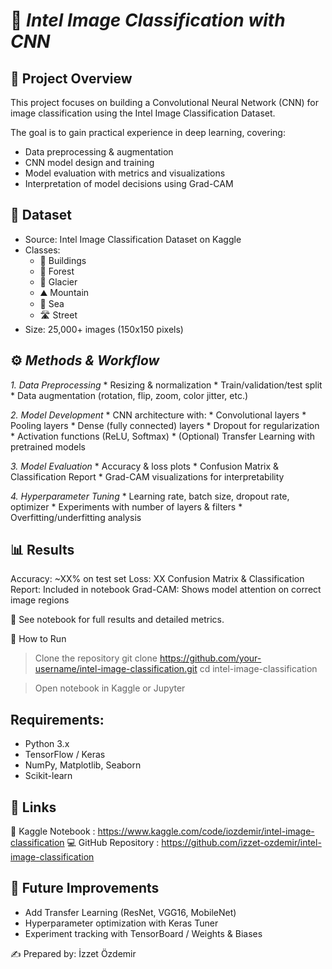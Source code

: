 # 🧠 *Intel Image Classification with CNN*

## 📌 Project Overview

This project focuses on building a Convolutional Neural Network (CNN) for image classification using the Intel Image Classification Dataset.

The goal is to gain practical experience in deep learning, covering:
* Data preprocessing & augmentation
* CNN model design and training
* Model evaluation with metrics and visualizations
* Interpretation of model decisions using Grad-CAM

## 📂 Dataset
* Source: Intel Image Classification Dataset on Kaggle
* Classes:
  * 🏢 Buildings
  * 🌳 Forest
  * 🧊 Glacier
  * ⛰️ Mountain
  * 🌊 Sea
  * 🛣️ Street
* Size: 25,000+ images (150x150 pixels)

## ⚙️ *Methods & Workflow*
*1. Data Preprocessing*
    * Resizing & normalization
    * Train/validation/test split
    * Data augmentation (rotation, flip, zoom, color jitter, etc.)

*2. Model Development*
    * CNN architecture with:
     * Convolutional layers
     * Pooling layers
     * Dense (fully connected) layers
     * Dropout for regularization
     * Activation functions (ReLU, Softmax)
     * (Optional) Transfer Learning with pretrained models

*3. Model Evaluation*
    * Accuracy & loss plots
    * Confusion Matrix & Classification Report
    * Grad-CAM visualizations for interpretability

*4. Hyperparameter Tuning*
    * Learning rate, batch size, dropout rate, optimizer
    * Experiments with number of layers & filters
    * Overfitting/underfitting analysis

## 📊 Results
Accuracy: ~XX% on test set
Loss: XX
Confusion Matrix & Classification Report: Included in notebook
Grad-CAM: Shows model attention on correct image regions

📌 See notebook for full results and detailed metrics.

🚀 How to Run
> Clone the repository
> git clone https://github.com/your-username/intel-image-classification.git
> cd intel-image-classification

> Open notebook in Kaggle or Jupyter


## Requirements:
* Python 3.x
* TensorFlow / Keras
* NumPy, Matplotlib, Seaborn
* Scikit-learn

## 📎 Links
   📓 Kaggle Notebook : https://www.kaggle.com/code/iozdemir/intel-image-classification
   💻 GitHub Repository : https://github.com/izzet-ozdemir/intel-image-classification

## 📢 Future Improvements

* Add Transfer Learning (ResNet, VGG16, MobileNet)
* Hyperparameter optimization with Keras Tuner
* Experiment tracking with TensorBoard / Weights & Biases

✍️ Prepared by: İzzet Özdemir
